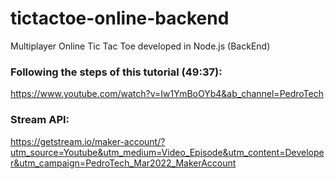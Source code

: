 # tictactoe-online-backend
Multiplayer Online Tic Tac Toe developed in Node.js (BackEnd)

### Following the steps of this tutorial (49:37):
https://www.youtube.com/watch?v=Iw1YmBoOYb4&ab_channel=PedroTech

### Stream API:
https://getstream.io/maker-account/?utm_source=Youtube&utm_medium=Video_Episode&utm_content=Developer&utm_campaign=PedroTech_Mar2022_MakerAccount